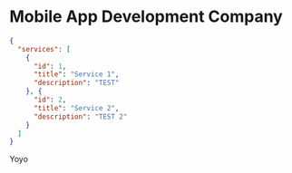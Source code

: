 # Mobile App Development Company

```json [services]
{
  "services": [
    {
      "id": 1,
      "title": "Service 1",
      "description": "TEST"
    }, {
      "id": 2,
      "title": "Service 2",
      "description": "TEST 2"
    }
  ]
}
```

Yoyo

